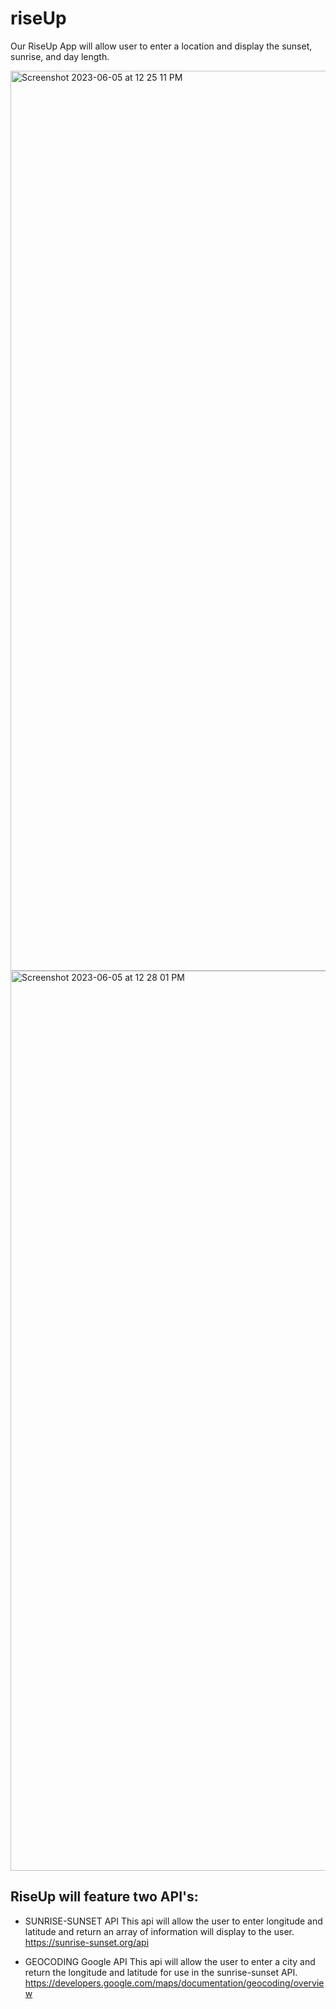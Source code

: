 # riseUp

Our RiseUp App will allow user to enter a location and display the sunset, sunrise, and day length.

<img width="1440" alt="Screenshot 2023-06-05 at 12 25 11 PM" src="https://github.com/BDA2013/riseUp/assets/129307670/c9d64cd7-17e9-470b-8630-ec8acb13092f">

<img width="1440" alt="Screenshot 2023-06-05 at 12 28 01 PM" src="https://github.com/BDA2013/riseUp/assets/129307670/bcb28284-7b47-4adf-9467-151332e399a6">


## RiseUp will feature two API's:
* SUNRISE-SUNSET API 
This api will allow the user to enter longitude and latitude and return an array of information  will display to the user.<br/>
https://sunrise-sunset.org/api

* GEOCODING Google API 
This api will allow the user to enter a city and return the longitude and latitude for use in the sunrise-sunset API.<br/>
https://developers.google.com/maps/documentation/geocoding/overview
